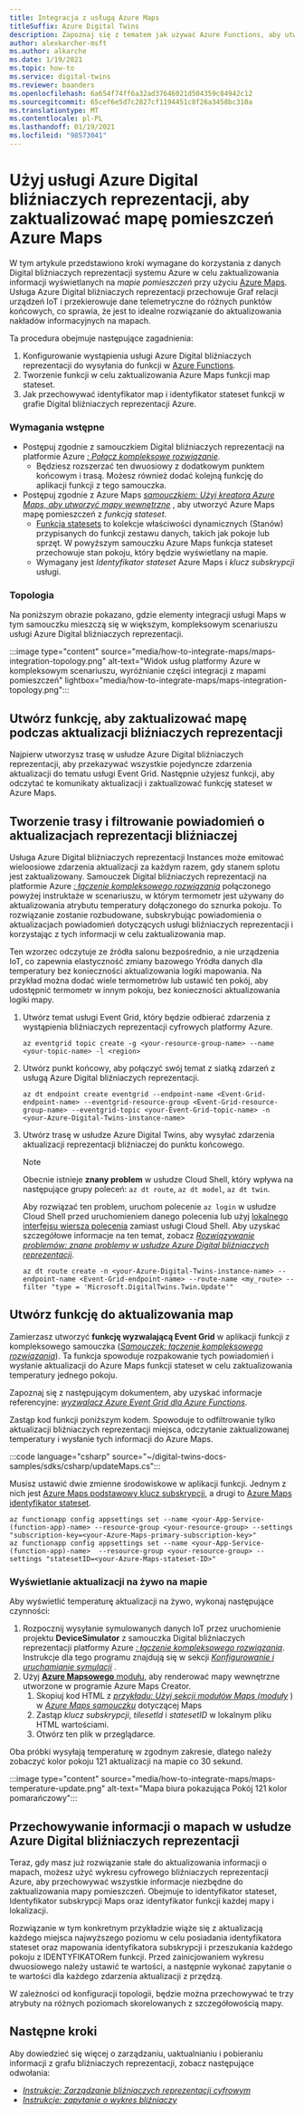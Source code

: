 ```yaml
---
title: Integracja z usługą Azure Maps
titleSuffix: Azure Digital Twins
description: Zapoznaj się z tematem jak używać Azure Functions, aby utworzyć funkcję, która może korzystać z grafu sznurów i powiadomień Digital bliźniaczych reprezentacji na platformie Azure w celu zaktualizowania Azure Maps mapy pomieszczeń.
author: alexkarcher-msft
ms.author: alkarche
ms.date: 1/19/2021
ms.topic: how-to
ms.service: digital-twins
ms.reviewer: baanders
ms.openlocfilehash: 6a654f74ff6a32ad37646021d504359c84942c12
ms.sourcegitcommit: 65cef6e5d7c2827cf1194451c8f26a3458bc310a
ms.translationtype: MT
ms.contentlocale: pl-PL
ms.lasthandoff: 01/19/2021
ms.locfileid: "98573041"
---
```

# <a name="use-azure-digital-twins-to-update-an-azure-maps-indoor-map"></a>Użyj usługi Azure Digital bliźniaczych reprezentacji, aby zaktualizować mapę pomieszczeń Azure Maps

W tym artykule przedstawiono kroki wymagane do korzystania z danych Digital bliźniaczych reprezentacji systemu Azure w celu zaktualizowania informacji wyświetlanych na *mapie pomieszczeń* przy użyciu [Azure Maps](../azure-maps/about-azure-maps.md). Usługa Azure Digital bliźniaczych reprezentacji przechowuje Graf relacji urządzeń IoT i przekierowuje dane telemetryczne do różnych punktów końcowych, co sprawia, że jest to idealne rozwiązanie do aktualizowania nakładów informacyjnych na mapach.

Ta procedura obejmuje następujące zagadnienia:

1. Konfigurowanie wystąpienia usługi Azure Digital bliźniaczych reprezentacji do wysyłania do funkcji w [Azure Functions](../azure-functions/functions-overview.md).
2. Tworzenie funkcji w celu zaktualizowania Azure Maps funkcji map stateset.
3. Jak przechowywać identyfikator map i identyfikator stateset funkcji w grafie Digital bliźniaczych reprezentacji Azure.

### <a name="prerequisites"></a>Wymagania wstępne

* Postępuj zgodnie z samouczkiem Digital bliźniaczych reprezentacji na platformie Azure [*: Połącz kompleksowe rozwiązanie*](./tutorial-end-to-end.md).
    * Będziesz rozszerzać ten dwuosiowy z dodatkowym punktem końcowym i trasą. Możesz również dodać kolejną funkcję do aplikacji funkcji z tego samouczka. 
* Postępuj zgodnie z Azure Maps [*samouczkiem: Użyj kreatora Azure Maps, aby utworzyć mapy wewnętrzne*](../azure-maps/tutorial-creator-indoor-maps.md) , aby utworzyć Azure Maps mapę pomieszczeń z *funkcją stateset*.
    * [Funkcja statesets](../azure-maps/creator-indoor-maps.md#feature-statesets) to kolekcje właściwości dynamicznych (Stanów) przypisanych do funkcji zestawu danych, takich jak pokoje lub sprzęt. W powyższym samouczku Azure Maps funkcja stateset przechowuje stan pokoju, który będzie wyświetlany na mapie.
    * Wymagany jest *Identyfikator stateset* Azure Maps i *klucz subskrypcji* usługi.

### <a name="topology"></a>Topologia

Na poniższym obrazie pokazano, gdzie elementy integracji usługi Maps w tym samouczku mieszczą się w większym, kompleksowym scenariuszu usługi Azure Digital bliźniaczych reprezentacji.

:::image type="content" source="media/how-to-integrate-maps/maps-integration-topology.png" alt-text="Widok usług platformy Azure w kompleksowym scenariuszu, wyróżnianie części integracji z mapami pomieszczeń" lightbox="media/how-to-integrate-maps/maps-integration-topology.png":::

## <a name="create-a-function-to-update-a-map-when-twins-update"></a>Utwórz funkcję, aby zaktualizować mapę podczas aktualizacji bliźniaczych reprezentacji

Najpierw utworzysz trasę w usłudze Azure Digital bliźniaczych reprezentacji, aby przekazywać wszystkie pojedyncze zdarzenia aktualizacji do tematu usługi Event Grid. Następnie użyjesz funkcji, aby odczytać te komunikaty aktualizacji i zaktualizować funkcję stateset w Azure Maps. 

## <a name="create-a-route-and-filter-to-twin-update-notifications"></a>Tworzenie trasy i filtrowanie powiadomień o aktualizacjach reprezentacji bliźniaczej

Usługa Azure Digital bliźniaczych reprezentacji Instances może emitować wieloosiowe zdarzenia aktualizacji za każdym razem, gdy stanem splotu jest zaktualizowany. Samouczek Digital bliźniaczych reprezentacji na platformie Azure [*: łączenie kompleksowego rozwiązania*](./tutorial-end-to-end.md) połączonego powyżej instruktaże w scenariuszu, w którym termometr jest używany do aktualizowania atrybutu temperatury dołączonego do sznurka pokoju. To rozwiązanie zostanie rozbudowane, subskrybując powiadomienia o aktualizacjach powiadomień dotyczących usługi bliźniaczych reprezentacji i korzystając z tych informacji w celu zaktualizowania map.

Ten wzorzec odczytuje ze źródła salonu bezpośrednio, a nie urządzenia IoT, co zapewnia elastyczność zmiany bazowego Yródła danych dla temperatury bez konieczności aktualizowania logiki mapowania. Na przykład można dodać wiele termometrów lub ustawić ten pokój, aby udostępnić termometr w innym pokoju, bez konieczności aktualizowania logiki mapy.

1. Utwórz temat usługi Event Grid, który będzie odbierać zdarzenia z wystąpienia bliźniaczych reprezentacji cyfrowych platformy Azure.
    ```azurecli-interactive
    az eventgrid topic create -g <your-resource-group-name> --name <your-topic-name> -l <region>
    ```

2. Utwórz punkt końcowy, aby połączyć swój temat z siatką zdarzeń z usługą Azure Digital bliźniaczych reprezentacji.
    ```azurecli-interactive
    az dt endpoint create eventgrid --endpoint-name <Event-Grid-endpoint-name> --eventgrid-resource-group <Event-Grid-resource-group-name> --eventgrid-topic <your-Event-Grid-topic-name> -n <your-Azure-Digital-Twins-instance-name>
    ```

3. Utwórz trasę w usłudze Azure Digital Twins, aby wysyłać zdarzenia aktualizacji reprezentacji bliźniaczej do punktu końcowego.

    >[!NOTE]
    >Obecnie istnieje **znany problem** w usłudze Cloud Shell, który wpływa na następujące grupy poleceń: `az dt route`, `az dt model`, `az dt twin`.
    >
    >Aby rozwiązać ten problem, uruchom polecenie `az login` w usłudze Cloud Shell przed uruchomieniem danego polecenia lub użyj [lokalnego interfejsu wiersza polecenia](/cli/azure/install-azure-cli?view=azure-cli-latest&preserve-view=true) zamiast usługi Cloud Shell. Aby uzyskać szczegółowe informacje na ten temat, zobacz [*Rozwiązywanie problemów: znane problemy w usłudze Azure Digital bliźniaczych reprezentacji*](troubleshoot-known-issues.md#400-client-error-bad-request-in-cloud-shell).

    ```azurecli-interactive
    az dt route create -n <your-Azure-Digital-Twins-instance-name> --endpoint-name <Event-Grid-endpoint-name> --route-name <my_route> --filter "type = 'Microsoft.DigitalTwins.Twin.Update'"
    ```

## <a name="create-a-function-to-update-maps"></a>Utwórz funkcję do aktualizowania map

Zamierzasz utworzyć **funkcję wyzwalającą Event Grid** w aplikacji funkcji z kompleksowego samouczka ([*Samouczek: łączenie kompleksowego rozwiązania*](./tutorial-end-to-end.md)). Ta funkcja spowoduje rozpakowanie tych powiadomień i wysłanie aktualizacji do Azure Maps funkcji stateset w celu zaktualizowania temperatury jednego pokoju.

Zapoznaj się z następującym dokumentem, aby uzyskać informacje referencyjne: [*wyzwalacz Azure Event Grid dla Azure Functions*](../azure-functions/functions-bindings-event-grid-trigger.md).

Zastąp kod funkcji poniższym kodem. Spowoduje to odfiltrowanie tylko aktualizacji bliźniaczych reprezentacji miejsca, odczytanie zaktualizowanej temperatury i wysłanie tych informacji do Azure Maps.

:::code language="csharp" source="~/digital-twins-docs-samples/sdks/csharp/updateMaps.cs":::

Musisz ustawić dwie zmienne środowiskowe w aplikacji funkcji. Jednym z nich jest [Azure Maps podstawowy klucz subskrypcji](../azure-maps/quick-demo-map-app.md#get-the-primary-key-for-your-account), a drugi to [Azure Maps identyfikator stateset](../azure-maps/tutorial-creator-indoor-maps.md#create-a-feature-stateset).

```azurecli-interactive
az functionapp config appsettings set --name <your-App-Service-(function-app)-name> --resource-group <your-resource-group> --settings "subscription-key=<your-Azure-Maps-primary-subscription-key>"
az functionapp config appsettings set --name <your-App-Service-(function-app)-name>  --resource-group <your-resource-group> --settings "statesetID=<your-Azure-Maps-stateset-ID>"
```

### <a name="view-live-updates-on-your-map"></a>Wyświetlanie aktualizacji na żywo na mapie

Aby wyświetlić temperaturę aktualizacji na żywo, wykonaj następujące czynności:

1. Rozpocznij wysyłanie symulowanych danych IoT przez uruchomienie projektu **DeviceSimulator** z samouczka Digital bliźniaczych reprezentacji platformy Azure [*: łączenie kompleksowego rozwiązania*](tutorial-end-to-end.md). Instrukcje dla tego programu znajdują się w sekcji [*Konfigurowanie i uruchamianie symulacji*](././tutorial-end-to-end.md#configure-and-run-the-simulation) .
2. Użyj [ **Azure Mapsowego** modułu,](../azure-maps/how-to-use-indoor-module.md) aby renderować mapy wewnętrzne utworzone w programie Azure Maps Creator.
    1. Skopiuj kod HTML z [*przykładu: Użyj sekcji modułów Maps (moduły*](../azure-maps/how-to-use-indoor-module.md#example-use-the-indoor-maps-module) ) w [*Azure Maps samouczku*](../azure-maps/how-to-use-indoor-module.md) dotyczącej Maps
    1. Zastąp *klucz subskrypcji*, *tilesetId* i *statesetID*  w lokalnym pliku HTML wartościami.
    1. Otwórz ten plik w przeglądarce.

Oba próbki wysyłają temperaturę w zgodnym zakresie, dlatego należy zobaczyć kolor pokoju 121 aktualizacji na mapie co 30 sekund.

:::image type="content" source="media/how-to-integrate-maps/maps-temperature-update.png" alt-text="Mapa biura pokazująca Pokój 121 kolor pomarańczowy":::

## <a name="store-your-maps-information-in-azure-digital-twins"></a>Przechowywanie informacji o mapach w usłudze Azure Digital bliźniaczych reprezentacji

Teraz, gdy masz już rozwiązanie stałe do aktualizowania informacji o mapach, możesz użyć wykresu cyfrowego bliźniaczych reprezentacji Azure, aby przechowywać wszystkie informacje niezbędne do zaktualizowania mapy pomieszczeń. Obejmuje to identyfikator stateset, Identyfikator subskrypcji Maps oraz identyfikator funkcji każdej mapy i lokalizacji. 

Rozwiązanie w tym konkretnym przykładzie wiąże się z aktualizacją każdego miejsca najwyższego poziomu w celu posiadania identyfikatora stateset oraz mapowania identyfikatora subskrypcji i przeszukania każdego pokoju z IDENTYFIKATORem funkcji. Przed zainicjowaniem wykresu dwuosiowego należy ustawić te wartości, a następnie wykonać zapytanie o te wartości dla każdego zdarzenia aktualizacji z przędzą.

W zależności od konfiguracji topologii, będzie można przechowywać te trzy atrybuty na różnych poziomach skorelowanych z szczegółowością mapy.

## <a name="next-steps"></a>Następne kroki

Aby dowiedzieć się więcej o zarządzaniu, uaktualnianiu i pobieraniu informacji z grafu bliźniaczych reprezentacji, zobacz następujące odwołania:

* [*Instrukcje: Zarządzanie bliźniaczych reprezentacji cyfrowym*](./how-to-manage-twin.md)
* [*Instrukcje: zapytanie o wykres bliźniaczy*](./how-to-query-graph.md)
